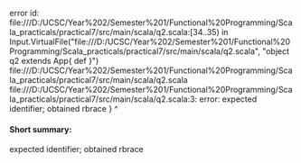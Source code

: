 error id: file:///D:/UCSC/Year%202/Semester%201/Functional%20Programming/Scala_practicals/practical7/src/main/scala/q2.scala:[34..35) in Input.VirtualFile("file:///D:/UCSC/Year%202/Semester%201/Functional%20Programming/Scala_practicals/practical7/src/main/scala/q2.scala", "object q2 extends App{
    def 
}")
file:///D:/UCSC/Year%202/Semester%201/Functional%20Programming/Scala_practicals/practical7/src/main/scala/q2.scala
file:///D:/UCSC/Year%202/Semester%201/Functional%20Programming/Scala_practicals/practical7/src/main/scala/q2.scala:3: error: expected identifier; obtained rbrace
}
^
#### Short summary: 

expected identifier; obtained rbrace